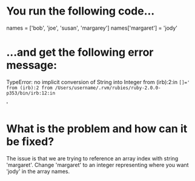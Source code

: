 # You run the following code...

names = ['bob', 'joe', 'susan', 'margarey']
names['margaret'] = 'jody'

# ...and get the following error message:

TypeError: no implicit conversion of String into Integer
  from (irb):2:in `[]='
  from (irb):2
  from /Users/username/.rvm/rubies/ruby-2.0.0-p353/bin/irb:12:in `<main>'

# What is the problem and how can it be fixed?

The issue is that we are trying to reference an array index with string 'margaret'. Change 'margaret' to an integer representing where you want 'jody' in the array names.
